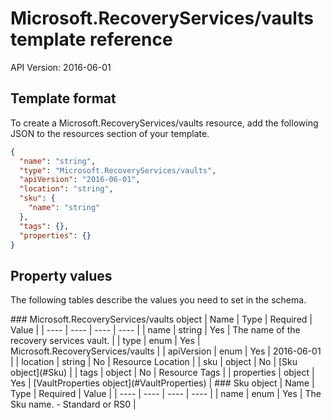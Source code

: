 # Microsoft.RecoveryServices/vaults template reference
API Version: 2016-06-01
## Template format

To create a Microsoft.RecoveryServices/vaults resource, add the following JSON to the resources section of your template.

```json
{
  "name": "string",
  "type": "Microsoft.RecoveryServices/vaults",
  "apiVersion": "2016-06-01",
  "location": "string",
  "sku": {
    "name": "string"
  },
  "tags": {},
  "properties": {}
}
```
## Property values

The following tables describe the values you need to set in the schema.

<a id="Microsoft.RecoveryServices/vaults" />
### Microsoft.RecoveryServices/vaults object
|  Name | Type | Required | Value |
|  ---- | ---- | ---- | ---- |
|  name | string | Yes | The name of the recovery services vault. |
|  type | enum | Yes | Microsoft.RecoveryServices/vaults |
|  apiVersion | enum | Yes | 2016-06-01 |
|  location | string | No | Resource Location |
|  sku | object | No | [Sku object](#Sku) |
|  tags | object | No | Resource Tags |
|  properties | object | Yes | [VaultProperties object](#VaultProperties) |


<a id="Sku" />
### Sku object
|  Name | Type | Required | Value |
|  ---- | ---- | ---- | ---- |
|  name | enum | Yes | The Sku name. - Standard or RS0 |

